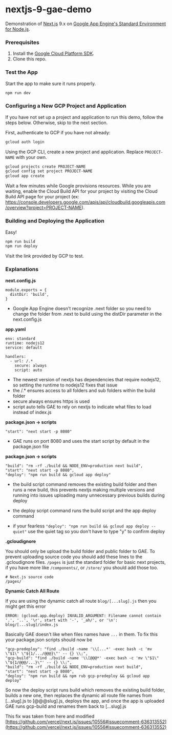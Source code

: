 # nextjs-9-gae-demo

Demonstration of [Next.js](https://nextjs.org) 9.x on [Google App Engine's Standard Environment for Node.js](https://cloud.google.com/appengine/docs/standard/nodejs/).

### Prerequisites

1. Install the [Google Cloud Platform SDK](https://cloud.google.com/sdk/).
2. Clone this repo.

### Test the App

Start the app to make sure it runs properly.

```sh
npm run dev
```

### Configuring a New GCP Project and Application

If you have not set up a project and application to run this demo, follow the steps below. Otherwise, skip to the next section.

First, authenticate to GCP if you have not already:

```sh
gcloud auth login
```

Using the GCP CLI, create a new project and application. Replace `PROJECT-NAME` with your own.

```sh
gcloud projects create PROJECT-NAME
gcloud config set project PROJECT-NAME
gcloud app create
```

Wait a few minutes while Google provisions resources. While you are waiting, enable the Cloud Build API for your project by visiting the Cloud Build API page for your project (ex: https://console.developers.google.com/apis/api/cloudbuild.googleapis.com/overview?project=PROJECT-NAME).

### Building and Deploying the Application

Easy!

```sh
npm run build
npm run deploy
```

Visit the link provided by GCP to test.

### Explanations

**next.config.js**

```
module.exports = {
  distDir: 'build',
}
```

- Google App Engine doesn't recognize .next folder so you need to change the folder from .next to build using the distDir parameter in the next.config.js

**app.yaml**

```
env: standard
runtime: nodejs12
service: default

handlers:
  - url: /.*
    secure: always
    script: auto
```

- The newest version of nextjs has dependencies that require nodejs12, so setting the runtime to nodejs12 fixes that issue
- the /.\* ensures access to all folders and sub folders within the build folder
- secure always ensures https is used
- script auto tells GAE to rely on nextjs to indicate what files to load instead of index.js

**package.json -> scripts**

`"start": "next start -p 8080"`

- GAE runs on port 8080 and uses the start script by default in the package.json file

**package.json -> scripts**

```
"build": "rm -rf ./build && NODE_ENV=production next build",
"start": "next start -p 8080",
"deploy": "npm run build && gcloud app deploy"
```

- the build script command removes the existing build folder and then runs a new build, this prevents nextjs making multiple versions and running into issues uploading many unnecessary previous builds during deploy

- the deploy script command runs the build script and the app deploy command
- if your fearless `"deploy": "npm run build && gcloud app deploy --quiet"` use the quiet tag so you don't have to type "y" to confirm deploy

**.gcloudignore**

You should only be upload the build folder and public folder to GAE. To prevent uploading source code you should add these lines to the .gcloudignore files. `/pages` is just the standard folder for basic next projects, if you have more like `/components/`, or `/store/` you should add those too.

```
# Next.js source code
/pages/
```

**Dynamic Catch All Route**

If you are using the dynamic catch all route `blog/[...slug].js` then you might get this error

`ERROR: (gcloud.app.deploy) INVALID_ARGUMENT: Filename cannot contain '.', '..', '\r', start with '-', '_ah/', or '\n': blog/[...slug]/index.js`

Basically GAE doesn't like when files names have `...` in them. To fix this your package.json scripts should now be

```
"gcp-predeploy": "find ./build -name '\\[...*' -exec bash -c 'mv \"$1\" \"${1/.../@@@}\"' -- {} \\;",
"gcp-build": "find ./build -name '\\[@@@*' -exec bash -c 'mv \"$1\" \"${1/@@@/...}\"' -- {} \\;",
"build": "rm -rf ./build && NODE_ENV=production next build",
"start": "next start -p 8080",
"deploy": "npm run build && npm rub gcp-predeploy && gcloud app deploy"
```

So now the deploy script runs build which removes the existing build folder, builds a new one, then replaces the dynamic all route file names from [...slug].js to [@@@slug].js, deploys the app, and once the app is uploaded GAE runs gcp-build and renames them back to [...slug].js

This fix was taken from here and modified [https://github.com/vercel/next.js/issues/10556#issuecomment-636313552](https://github.com/vercel/next.js/issues/10556#issuecomment-636313552)
